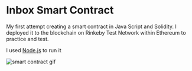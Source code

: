 # Inbox Smart Contract
My first attempt creating a smart contract in Java Script and Solidity. 
I deployed it to the blockchain on Rinkeby Test Network within Ethereum to practice and test.

I used [Node.js](https://nodejs.org/en/download/) to  run it

![smart contract gif](https://github.com/RoySchor/firstSmartContract-Inbox/blob/main/My%20Movie%201.gif)
